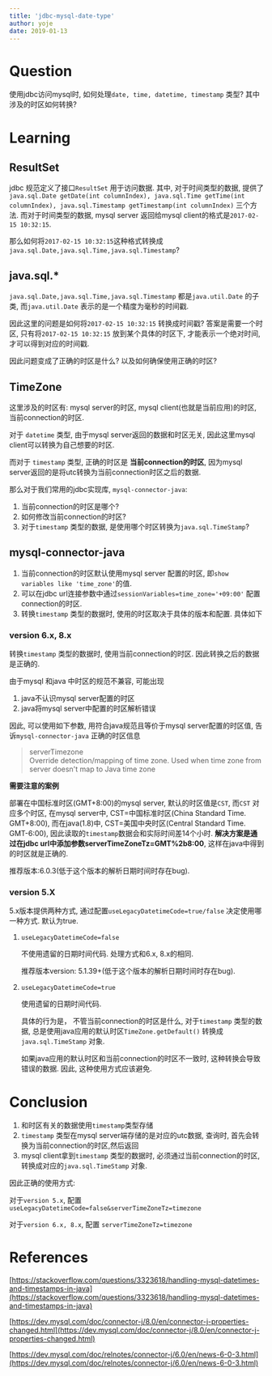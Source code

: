 ```yaml
---
title: 'jdbc-mysql-date-type'
author: yoje
date: 2019-01-13
---
```


# Question
使用jdbc访问mysql时, 如何处理`date, time, datetime, timestamp` 类型? 其中涉及的时区如何转换?

# Learning
## ResultSet
jdbc 规范定义了接口`ResultSet` 用于访问数据. 其中, 对于时间类型的数据, 提供了`java.sql.Date getDate(int columnIndex), java.sql.Time getTime(int columnIndex), java.sql.Timestamp getTimestamp(int columnIndex)` 三个方法.  而对于时间类型的数据, mysql server 返回给mysql client的格式是`2017-02-15 10:32:15`.

那么如何将`2017-02-15 10:32:15`这种格式转换成`java.sql.Date,java.sql.Time,java.sql.Timestamp`?

## java.sql.*

`java.sql.Date,java.sql.Time,java.sql.Timestamp` 都是`java.util.Date` 的子类, 而`java.util.Date` 表示的是一个精度为毫秒的时间戳.

因此这里的问题是如何将`2017-02-15 10:32:15` 转换成时间戳? 答案是需要一个时区, 只有将`2017-02-15 10:32:15` 放到某个具体的时区下, 才能表示一个绝对时间, 才可以得到对应的时间戳.

因此问题变成了正确的时区是什么? 以及如何确保使用正确的时区?

## TimeZone
这里涉及的时区有: mysql server的时区, mysql client(也就是当前应用)的时区, 当前connection的时区.

对于 `datetime` 类型, 由于mysql server返回的数据和时区无关, 因此这里mysql client可以转换为自己想要的时区.

而对于 `timestamp` 类型, 正确的时区是 **当前connection的时区**, 因为mysql server返回的是将utc转换为当前connection时区之后的数据.

那么对于我们常用的jdbc实现库, `mysql-connector-java`:
1. 当前connection的时区是哪个?
2. 如何修改当前connection的时区?
3. 对于`timestamp` 类型的数据, 是使用哪个时区转换为`java.sql.TimeStamp`?

## mysql-connector-java

1. 当前connection的时区默认使用mysql server 配置的时区, 即`show variables like 'time_zone'`的值.
2. 可以在jdbc url连接参数中通过`sessionVariables=time_zone='+09:00'` 配置connection的时区.
3. 转换`timestamp` 类型的数据时, 使用的时区取决于具体的版本和配置. 具体如下

### version 6.x, 8.x
转换`timestamp` 类型的数据时, 使用当前connection的时区. 因此转换之后的数据是正确的.

由于mysql 和java 中时区的规范不兼容, 可能出现
1. java不认识mysql server配置的时区
2. java将mysql server中配置的时区解析错误

因此, 可以使用如下参数, 用符合java规范且等价于mysql server配置的时区值, 告诉`mysql-connector-java` 正确的时区信息
> serverTimezone   
  Override detection/mapping of time zone. Used when time zone from server doesn't map to Java time zone

**需要注意的案例**

部署在中国标准时区(GMT+8:00)的mysql server, 默认的时区值是`CST`, 而`CST` 对应多个时区, 在mysql server中, CST=中国标准时区(China Standard Time. GMT+8:00), 而在java(1.8)中, CST=美国中央时区(Central Standard Time. GMT-6:00), 因此读取的`timestamp`数据会和实际时间差14个小时. **解决方案是通过在jdbc url中添加参数serverTimeZoneTz=GMT%2b8:00**, 这样在java中得到的时区就是正确的.

推荐版本:6.0.3(低于这个版本的解析日期时间时存在bug).

### version 5.X
5.x版本提供两种方式, 通过配置`useLegacyDatetimeCode=true/false` 决定使用哪一种方式. 默认为true.

1. `useLegacyDatetimeCode=false`

    不使用遗留的日期时间代码. 处理方式和6.x, 8.x的相同.

    推荐版本version: 5.1.39+(低于这个版本的解析日期时间时存在bug).

2. `useLegacyDatetimeCode=true`

    使用遗留的日期时间代码.  

    具体的行为是， 不管当前connection的时区是什么, 对于`timestamp` 类型的数据, 总是使用java应用的默认时区`TimeZone.getDefault()` 转换成`java.sql.TimeStamp` 对象.

    如果java应用的默认时区和当前connection的时区不一致时, 这种转换会导致错误的数据. 因此, 这种使用方式应该避免.

# Conclusion
1. 和时区有关的数据使用`timestamp`类型存储
2. `timestamp` 类型在mysql server端存储的是对应的utc数据, 查询时, 首先会转换为当前connection的时区,然后返回
3. mysql client拿到`timestamp` 类型的数据时, 必须通过当前connection的时区, 转换成对应的`java.sql.TimeStamp` 对象.

因此正确的使用方式:

  对于`version 5.x`, 配置 `useLegacyDatetimeCode=false&serverTimeZoneTz=timezone`

  对于`version 6.x, 8.x`, 配置 `serverTimeZoneTz=timezone`

# References
[https://stackoverflow.com/questions/3323618/handling-mysql-datetimes-and-timestamps-in-java](https://stackoverflow.com/questions/3323618/handling-mysql-datetimes-and-timestamps-in-java)

[https://dev.mysql.com/doc/connector-j/8.0/en/connector-j-properties-changed.html](https://dev.mysql.com/doc/connector-j/8.0/en/connector-j-properties-changed.html)

[https://dev.mysql.com/doc/relnotes/connector-j/6.0/en/news-6-0-3.html](https://dev.mysql.com/doc/relnotes/connector-j/6.0/en/news-6-0-3.html)
